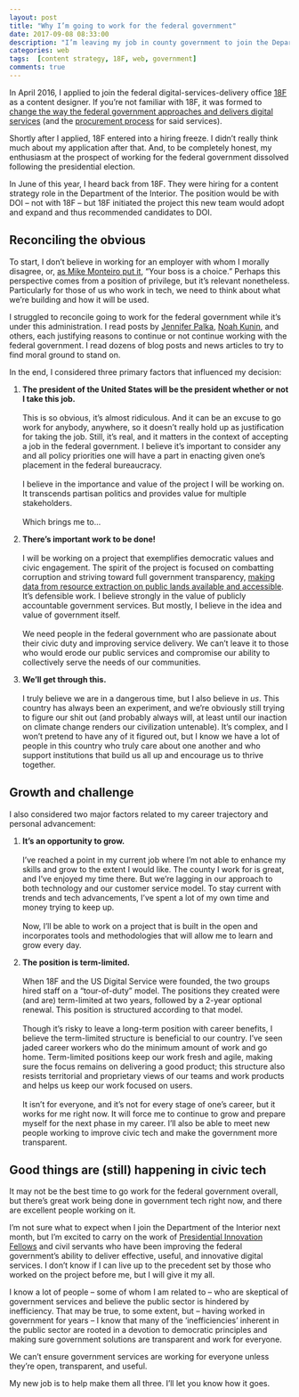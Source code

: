 ```yaml
---
layout: post
title: "Why I’m going to work for the federal government"
date: 2017-09-08 08:33:00
description: "I’m leaving my job in county government to join the Department of the Interior"
categories: web
tags:  [content strategy, 18F, web, government]
comments: true
---
```


In April 2016, I applied to join the federal digital-services-delivery office [18F](https://18f.gsa.gov/) as a content designer. If you’re not familiar with 18F, it was formed to [change the way the federal government approaches and delivers digital services](https://www.washingtonpost.com/business/on-it/meet-18f-the-gsas-bid-to-change-federal-it/2014/04/18/a9b58db8-c4d3-11e3-b195-dd0c1174052c_story.html) (and the [procurement process](https://modularcontracting.18f.gov/) for said services).

Shortly after I applied, 18F entered into a hiring freeze. I didn’t really think much about my application after that. And, to be completely honest, my enthusiasm at the prospect of working for the federal government dissolved following the presidential election.

In June of this year, I heard back from 18F. They were hiring for a content strategy role in the Department of the Interior. The position would be with DOI – not with 18F – but 18F initiated the project this new team would adopt and expand and thus recommended candidates to DOI.

## Reconciling the obvious

To start, I don’t believe in working for an employer with whom I morally disagree, or, [as Mike Monteiro put it](http://whosaidthat.co/author/mike-monteiro), “Your boss is a choice.” Perhaps this perspective comes from a position of privilege, but it’s relevant nonetheless. Particularly for those of us who work in tech, we need to think about what we’re building and how it will be used.

I struggled to reconcile going to work for the federal government while it’s under this administration. I read posts by [Jennifer Palka](https://medium.com/code-for-america/why-im-going-to-the-white-house-today-54a0edbaecaf), [Noah Kunin](https://medium.com/@noahkunin/why-im-leaving-18f-48970131d547),  and others, each justifying reasons to continue or not continue working with the federal government. I read dozens of blog posts and news articles to try to find moral ground to stand on.

In the end, I considered three primary factors that influenced my decision:

1. **The president of the United States will be the president whether or not I take this job.**
<br><br>
This is so obvious, it’s almost ridiculous. And it can be an excuse to go work for anybody, anywhere, so it doesn’t really hold up as justification for taking the job. Still, it’s real, and it matters in the context of accepting a job in the federal government. I believe it’s important to consider any and all policy priorities one will have a part in enacting given one’s placement in the federal bureaucracy. 
<br><br>
I believe in the importance and value of the project I will be working on. It transcends partisan politics and provides value for multiple stakeholders.
<br><br>
Which brings me to...

2. **There’s important work to be done!**
<br><br>
I will be working on a project that exemplifies democratic values and civic engagement. The spirit of the project is focused on combatting corruption and striving toward full government transparency, [making data from resource extraction on public lands available and accessible](https://useiti.doi.gov/). It’s defensible work. I believe strongly in the value of publicly accountable government services. But mostly, I believe in the idea and value of government itself.
<br><br>
We need people in the federal government who are passionate about their civic duty and improving service delivery. We can’t leave it to those who would erode our public services and compromise our ability to collectively serve the needs of our communities.

3. **We’ll get through this.**
<br><br>
I truly believe we are in a dangerous time, but I also believe in _us_. This country has always been an experiment, and we’re obviously still trying to figure our shit out (and probably always will, at least until our inaction on climate change renders our civilization untenable). It’s complex, and I won’t pretend to have any of it figured out, but I know we have a lot of people in this country who truly care about one another and who support institutions that build us all up and encourage us to thrive together.

## Growth and challenge
I also considered two major factors related to my career trajectory and personal advancement:

1. **It’s an opportunity to grow.**
<br><br>
I’ve reached a point in my current job where I’m not able to enhance my skills and grow to the extent I would like. The county I work for is great, and I’ve enjoyed my time there. But we’re lagging in our approach to both technology and our customer service model. To stay current with trends and tech advancements, I’ve spent a lot of my own time and money trying to keep up. 
<br><br>
Now, I’ll be able to work on a project that is built in the open and incorporates tools and methodologies that will allow me to learn and grow every day.

2. **The position is term-limited.**
<br><br>
When 18F and the US Digital Service were founded, the two groups hired staff on a “tour-of-duty” model. The positions they created were (and are) term-limited at two years, followed by a 2-year optional renewal. This position is structured according to that model.
<br><br>
Though it’s risky to leave a long-term position with career benefits, I believe the term-limited structure is beneficial to our country. I’ve seen jaded career workers who do the minimum amount of work and go home. Term-limited positions keep our work fresh and agile, making sure the focus remains on delivering a good product; this structure also resists territorial and proprietary views of our teams and work products and helps us keep our work focused on users. 
<br><br>
It isn’t for everyone, and it’s not for every stage of one’s career, but it works for me right now. It will force me to continue to grow and prepare myself for the next phase in my career. I’ll also be able to meet new people working to improve civic tech and make the government more transparent.

## Good things are (still) happening in civic tech

It may not be the best time to go work for the federal government overall, but there’s great work being done in government tech right now, and there are excellent people working on it.

I’m not sure what to expect when I join the Department of the Interior next month, but I’m excited to carry on the work of [Presidential Innovation Fellows](https://presidentialinnovationfellows.gov/) and civil servants who have been improving the federal government’s ability to deliver effective, useful, and innovative digital services. I don’t know if I can live up to the precedent set by those who worked on the project before me, but I will give it my all.

I know a lot of people – some of whom I am related to – who are skeptical of government services and believe the public sector is hindered by inefficiency. That may be true, to some extent, but – having worked in government for years – I know that many of the ‘inefficiencies’ inherent in the public sector are rooted in a devotion to democratic principles and making sure government solutions are transparent and work for everyone. 

We can’t ensure government services are working for everyone unless they’re open, transparent, and useful.

My new job is to help make them all three. I’ll let you know how it goes.

